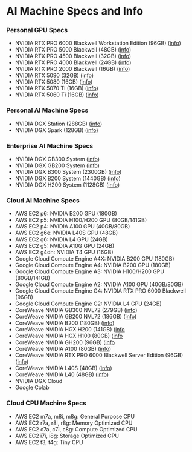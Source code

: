 # AI Machine Specs and Info

### Personal GPU Specs
- NVIDIA RTX PRO 6000 Blackwell Workstation Edition (96GB) ([info](https://www.nvidia.com/en-us/products/workstations/professional-desktop-gpus/))
- NVIDIA RTX PRO 5000 Blackwell (48GB) ([info](https://www.nvidia.com/en-us/products/workstations/professional-desktop-gpus/))
- NVIDIA RTX PRO 4500 Blackwell (32GB) ([info](https://www.nvidia.com/en-us/products/workstations/professional-desktop-gpus/))
- NVIDIA RTX PRO 4000 Blackwell (24GB) ([info](https://www.nvidia.com/en-us/products/workstations/professional-desktop-gpus/))
- NVIDIA RTX PRO 2000 Blackwell (16GB) ([info](https://www.nvidia.com/en-us/products/workstations/professional-desktop-gpus/))
- NVIDIA RTX 5090 (32GB) ([info](https://www.nvidia.com/en-us/geforce/graphics-cards/50-series/))
- NVIDIA RTX 5080 (16GB) ([info](https://www.nvidia.com/en-us/geforce/graphics-cards/50-series/))
- NVIDIA RTX 5070 Ti (16GB) ([info](https://www.nvidia.com/en-us/geforce/graphics-cards/50-series/))
- NVIDIA RTX 5060 Ti (16GB) ([info](https://www.nvidia.com/en-us/geforce/graphics-cards/50-series/))

### Personal AI Machine Specs
- NVIDIA DGX Station (288GB) ([info](https://www.nvidia.com/en-us/products/workstations/dgx-station/))
- NVIDIA DGX Spark (128GB) ([info](https://www.nvidia.com/en-us/products/workstations/dgx-spark/))

### Enterprise AI Machine Specs
- NVIDIA DGX GB300 System ([info](https://www.nvidia.com/en-us/data-center/dgx-gb300/?ncid=no-ncid))
- NVIDIA DGX GB200 System ([info](https://www.nvidia.com/en-us/data-center/dgx-gb200/?ncid=no-ncid))
- NVIDIA DGX B300 System (2300GB) ([info](https://www.nvidia.com/en-us/data-center/dgx-b300/?ncid=no-ncid))
- NVIDIA DGX B200 System (1440GB) ([info](https://www.nvidia.com/en-us/data-center/dgx-b200/?ncid=no-ncid))
- NVIDIA DGX H200 System (1128GB) ([info](https://www.nvidia.com/en-us/data-center/dgx-h200/?ncid=no-ncid))

### Cloud AI Machine Specs
- AWS EC2 p6: NVIDIA B200 GPU (180GB)
- AWS EC2 p5: NVIDIA H100/H200 GPU (80GB/141GB)
- AWS EC2 p4: NVIDIA A100 GPU (40GB/80GB)
- AWS EC2 g6e: NVIDIA L40S GPU (48GB)
- AWS EC2 g6: NVIDIA L4 GPU (24GB)
- AWS EC2 g5: NVIDIA A10G GPU (24GB)
- AWS EC2 g4dn: NVIDIA T4 GPU (16GB)
- Google Cloud Compute Engine A4X: NVIDIA B200 GPU (180GB)
- Google Cloud Compute Engine A4: NVIDIA B200 GPU (180GB)
- Google Cloud Compute Engine A3: NVIDIA H100/H200 GPU (80GB/141GB)
- Google Cloud Compute Engine A2: NVIDIA A100 GPU (40GB/80GB)
- Google Cloud Compute Engine G4: NVIDIA RTX PRO 6000 Blackwell (96GB)
- Google Cloud Compute Engine G2: NVIDIA L4 GPU (24GB)
- CoreWeave NVIDIA GB300 NVL72 (279GB) ([info](https://www.coreweave.com/products/nvidia-blackwell))
- CoreWeave NVIDIA GB200 NVL72 (186GB) ([info](https://www.coreweave.com/products/nvidia-blackwell))
- CoreWeave NVIDIA B200 (180GB) ([info](https://www.coreweave.com/products/nvidia-blackwell))
- CoreWeave NVIDIA HGX H200 (141GB) ([info](https://www.coreweave.com/products/hgx-h100-h200)
- CoreWeave NVIDIA HGX H100 (80GB) ([info](https://www.coreweave.com/products/hgx-h100-h200)
- CoreWeave NVIDIA GH200 (96GB) ([info](https://www.coreweave.com/products/hgx-h100-h200)
- CoreWeave NVIDIA A100 (80GB) ([info](https://www.coreweave.com/products/gpu-compute))
- CoreWeave NVIDIA RTX PRO 6000 Blackwell Server Edition (96GB) ([info](https://www.coreweave.com/products/gpu-compute))
- CoreWeave NVIDIA L40S (48GB) ([info](https://www.coreweave.com/products/gpu-compute))
- CoreWeave NVIDIA L40 (48GB) ([info](https://www.coreweave.com/products/gpu-compute))
- NVIDIA DGX Cloud
- Google Colab

### Cloud CPU Machine Specs
- AWS EC2 m7a, m8i, m8g: General Purpose CPU
- AWS EC2 r7a, r8i, r8g: Memory Optimized CPU
- AWS EC2 c7a, c7i, c8g: Compute Optimized CPU
- AWS EC2 i7i, i8g: Storage Optimized CPU
- AWS EC2 t3, t4g: Tiny CPU
